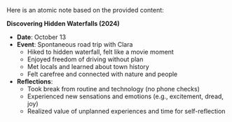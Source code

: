 Here is an atomic note based on the provided content:

**Discovering Hidden Waterfalls (2024)**

* **Date**: October 13
* **Event**: Spontaneous road trip with Clara
	+ Hiked to hidden waterfall, felt like a movie moment
	+ Enjoyed freedom of driving without plan
	+ Met locals and learned about town history
	+ Felt carefree and connected with nature and people
* **Reflections**:
	+ Took break from routine and technology (no phone checks)
	+ Experienced new sensations and emotions (e.g., excitement, dread, joy)
	+ Realized value of unplanned experiences and time for self-reflection